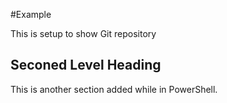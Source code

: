 #Example

This is setup to show Git repository

## Seconed Level Heading

This is another section added while in PowerShell.